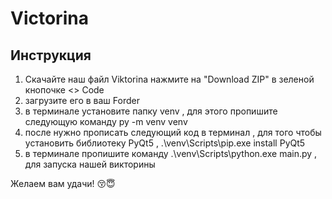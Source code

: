 # Victorina


## Инструкция
1. Скачайте наш файл Viktorina нажмите на "Download ZIP" в зеленой кнопочке <> Code
2. загрузите его в ваш Forder
3. в терминале установите папку venv , для этого пропишите следующую команду py -m venv venv
4. после нужно прописать следующий код в терминал , для того чтобы установить библиотеку PyQt5 , .\venv\Scripts\pip.exe install PyQt5
5. в терминале пропишите команду .\venv\Scripts\python.exe main.py , для запуска нашей викторины

Желаем вам удачи! :kissing_closed_eyes::innocent:
